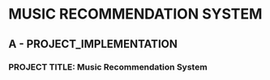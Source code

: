 # MUSIC RECOMMENDATION SYSTEM

## A - PROJECT_IMPLEMENTATION

### PROJECT TITLE: Music Recommendation System
